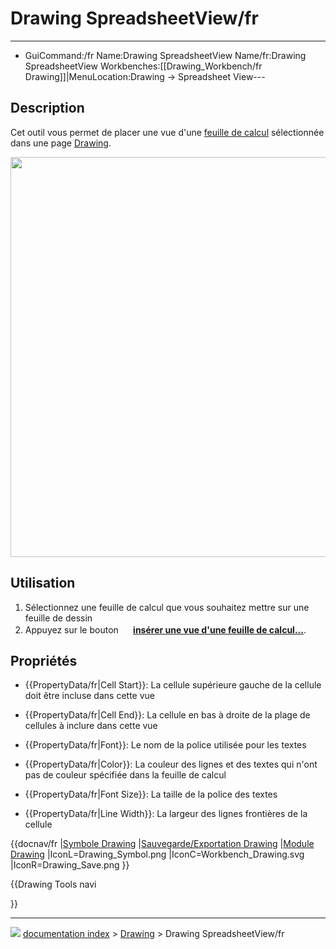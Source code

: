 # Drawing SpreadsheetView/fr
---
- GuiCommand:/fr   Name:Drawing SpreadsheetView   Name/fr:Drawing SpreadsheetView   Workbenches:[[Drawing_Workbench/fr   Drawing]]|MenuLocation:Drawing → Spreadsheet View---


</div>

## Description


<div class="mw-translate-fuzzy">

Cet outil vous permet de placer une vue d\'une [feuille de calcul](Spreadsheet_Workbench/fr.md) sélectionnée dans une page [Drawing](TechDraw_Workbench/fr.md).


</div>

<img alt="" src=images/Drawing_spreadsheetview.jpg  style="width:640px;">

## Utilisation

1.  Sélectionnez une feuille de calcul que vous souhaitez mettre sur une feuille de dessin
2.  Appuyez sur le bouton **<img src="images/Drawing_SpreadsheetView.png" width=16px> [insérer une vue d'une feuille de calcul...](Drawing_SpreadsheetView/fr.md)**.

## Propriétés

-    {{PropertyData/fr|Cell Start}}: La cellule supérieure gauche de la cellule doit être incluse dans cette vue

-    {{PropertyData/fr|Cell End}}: La cellule en bas à droite de la plage de cellules à inclure dans cette vue

-    {{PropertyData/fr|Font}}: Le nom de la police utilisée pour les textes

-    {{PropertyData/fr|Color}}: La couleur des lignes et des textes qui n\'ont pas de couleur spécifiée dans la feuille de calcul

-    {{PropertyData/fr|Font Size}}: La taille de la police des textes

-    {{PropertyData/fr|Line Width}}: La largeur des lignes frontières de la cellule


<div class="mw-translate-fuzzy">


{{docnav/fr
|[Symbole Drawing](Drawing_Symbol/fr.md)
|[Sauvegarde/Exportation Drawing](Drawing_Save/fr.md)
|[Module Drawing](Drawing_Workbench/fr.md)
|IconL=Drawing_Symbol.png
|IconC=Workbench_Drawing.svg
|IconR=Drawing_Save.png
}}


</div>


{{Drawing Tools navi

}}



---
![](images/Right_arrow.png) [documentation index](../README.md) > [Drawing](Drawing_Workbench.md) > Drawing SpreadsheetView/fr
